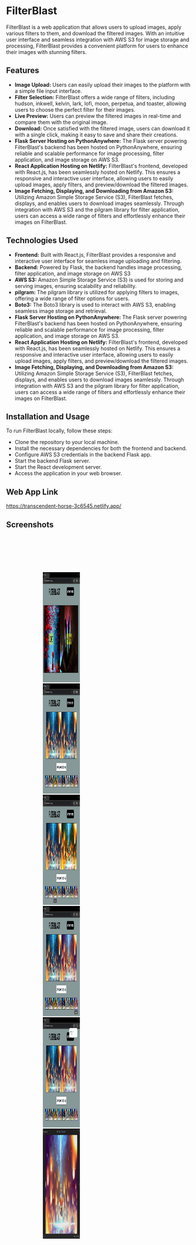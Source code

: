 # FilterBlast

FilterBlast is a web application that allows users to upload images, apply various filters to them, and download the filtered images. With an intuitive user interface and seamless integration with AWS S3 for image storage and processing, FilterBlast provides a convenient platform for users to enhance their images with stunning filters.

## Features

<ul>
<li><strong>Image Upload:</strong> Users can easily upload their images to the platform with a simple file input interface.</li>
<li><strong>Filter Selection:</strong> FilterBlast offers a wide range of filters, including hudson, inkwell, kelvin, lark, lofi, moon, perpetua, and toaster, allowing users to choose the perfect filter for their images.</li>
<li><strong>Live Preview:</strong> Users can preview the filtered images in real-time and compare them with the original image.</li>
<li><strong>Download:</strong> Once satisfied with the filtered image, users can download it with a single click, making it easy to save and share their creations.</li>
<li><strong>Flask Server Hosting on PythonAnywhere:</strong> The Flask server powering FilterBlast's backend has been hosted on PythonAnywhere, ensuring reliable and scalable performance for image processing, filter application, and image storage on AWS S3.</li>
<li><strong>React Application Hosting on Netlify:</strong> FilterBlast's frontend, developed with React.js, has been seamlessly hosted on Netlify. This ensures a responsive and interactive user interface, allowing users to easily upload images, apply filters, and preview/download the filtered images.</li>
<li><strong>Image Fetching, Displaying, and Downloading from Amazon S3:</strong> Utilizing Amazon Simple Storage Service (S3), FilterBlast fetches, displays, and enables users to download images seamlessly. Through integration with AWS S3 and the pilgram library for filter application, users can access a wide range of filters and effortlessly enhance their images on FilterBlast.</li>
</ul>

## Technologies Used

<ul>
<li><strong>Frontend:</strong> Built with React.js, FilterBlast provides a responsive and interactive user interface for seamless image uploading and filtering.</li>
<li><strong>Backend:</strong> Powered by Flask, the backend handles image processing, filter application, and image storage on AWS S3</li>
<li><strong>AWS S3:</strong> Amazon Simple Storage Service (S3) is used for storing and serving images, ensuring scalability and reliability.</li>
<li><strong>pilgram:</strong> The pilgram library is utilized for applying filters to images, offering a wide range of filter options for users.</li>
<li><strong>Boto3:</strong> The Boto3 library is used to interact with AWS S3, enabling seamless image storage and retrieval.</li>
<li><strong>Flask Server Hosting on PythonAnywhere: </strong> The Flask server powering FilterBlast's backend has been hosted on PythonAnywhere, ensuring reliable and scalable performance for image processing, filter application, and image storage on AWS S3.</li>
<li><strong>React Application Hosting on Netlify:</strong> FilterBlast's frontend, developed with React.js, has been seamlessly hosted on Netlify. This ensures a responsive and interactive user interface, allowing users to easily upload images, apply filters, and preview/download the filtered images.</li>
<li><strong>Image Fetching, Displaying, and Downloading from Amazon S3:</strong> Utilizing Amazon Simple Storage Service (S3), FilterBlast fetches, displays, and enables users to download images seamlessly. Through integration with AWS S3 and the pilgram library for filter application, users can access a wide range of filters and effortlessly enhance their images on FilterBlast.</li>
</ul>

## Installation and Usage

To run FilterBlast locally, follow these steps:

<ul>
<li>Clone the repository to your local machine.</li>
<li>Install the necessary dependencies for both the frontend and backend.</li>
<li>Configure AWS S3 credentials in the backend Flask app.</li>
<li>Start the backend Flask server.</li>
<li>Start the React development server.</li>
<li>Access the application in your web browser.</li>
</ul>

## Web App Link

https://transcendent-horse-3c6545.netlify.app/


## Screenshots


<div style= "float: left;width: 20%;padding: 100px;">
  <img src="https://github.com/MohitKambli/FilterBlast/blob/main/screenshots/SS1.png" width=600 height=300>
  <img src="https://github.com/MohitKambli/FilterBlast/blob/main/screenshots/SS2.png" width=600 height=300>
  <img src="https://github.com/MohitKambli/FilterBlast/blob/main/screenshots/SS3.png" width=600 height=300>
  <img src="https://github.com/MohitKambli/FilterBlast/blob/main/screenshots/SS4.png" width=600 height=300>
  <img src="https://github.com/MohitKambli/FilterBlast/blob/main/screenshots/SS5.png" width=600 height=300>
  <img src="https://github.com/MohitKambli/FilterBlast/blob/main/screenshots/SS6.png" width=600 height=300>
</div>